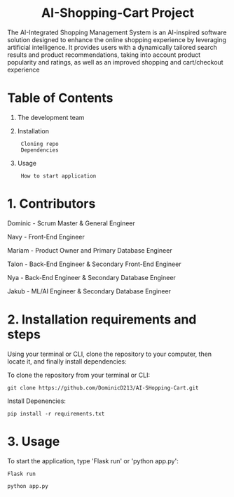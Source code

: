 <h1 align="center">AI-Shopping-Cart Project</h1>

The AI-Integrated Shopping Management System is an AI-inspired software solution designed to enhance the online shopping experience by leveraging artificial intelligence. It provides users with a dynamically tailored search results and product recommendations, taking into account product popularity and ratings, as well as an improved shopping and cart/checkout experience


# Table of Contents

1. The development team



2. Installation
   
        Cloning repo
        Dependencies
        

3. Usage
   
        How to start application



# 1. Contributors

Dominic - Scrum Master & General Engineer
    
Navy - Front-End Engineer
    
Mariam - Product Owner and Primary Database Engineer
    
Talon - Back-End Engineer & Secondary Front-End Engineer
    
Nya - Back-End Engineer & Secondary Database Engineer
    
Jakub - ML/AI Engineer & Secondary Database Engineer




# 2. Installation requirements and steps
Using your terminal or CLI, clone the repository to your computer, then locate it, and finally install dependencies:

To clone the repository from your terminal or CLI:

    git clone https://github.com/DominicD213/AI-SHopping-Cart.git



Install Depenencies:

    pip install -r requirements.txt
 

# 3. Usage

To start the application, type 'Flask run' or 'python app.py':

    Flask run

    python app.py






